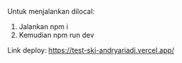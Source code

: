 Untuk menjalankan dilocal:

1. Jalankan npm i
2. Kemudian npm run dev

Link deploy: https://test-ski-andryariadi.vercel.app/
